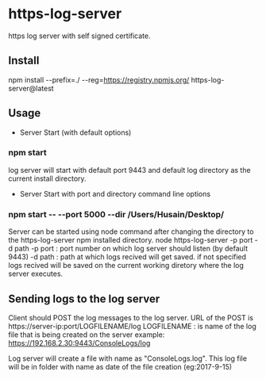 # https-log-server
https log server with self signed certificate.

## Install
npm install --prefix=./ --reg=https://registry.npmjs.org/ https-log-server@latest

## Usage
* Server Start (with default options)
### npm  start
log server will start with default port 9443 and default log directory as the current install directory.
* Server Start with port and directory command line options
### npm  start -- --port 5000 --dir /Users/Husain/Desktop/

Server can be started using node command after changing the directory to the https-log-server npm installed directory.
node https-log-server -p port -d path
-p port : port number on which log server should listen (by default 9443)
-d path : path at which logs recived will get saved. if not specified logs recived will be saved on the current working diretory where the log server executes.

## Sending logs to the log server
Client should POST the log messages to the log server.
URL of the POST is  https://server-ip:port/LOGFILENAME/log
LOGFILENAME : is name of the log file that is being created on the server
example: https://192.168.2.30:9443/ConsoleLogs/log
 
Log server will create a file with name as "ConsoleLogs.log". This log file will be in folder with name as date of the file creation (eg:2017-9-15)
